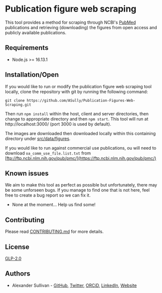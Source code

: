 # Publication figure web scraping

This tool provides a method for scraping through NCBI's [PubMed](https://www.ncbi.nlm.nih.gov/pubmed) publications and retrieving (downloading) the figures from open access and publicly available publications.

## Requirements

-   Node.js >= 16.13.1

## Installation/Open

If you would like to run or modify the publication figure web scraping tool locally, clone the repository with git by running the following command:

```git
git clone https://github.com/ASully/Publication-Figures-Web-Scraping.git
```

Then run `npm install` within the host, client and server directories, then change to appropriate directory and then `npm start`. This tool will run at http://localhost:3000/ (port 3000 is used by default).

The images are downloaded then downloaded locally within this containing directory under [src/data/figures](https://github.com/ASully/Publication-Figures-Web-Scraping/tree/master/src/data/figures).

If you would like to run against commercial use publications, ou will need to download `oa_comm_use_file.list.txt` from [ftp://ftp.ncbi.nlm.nih.gov/pub/pmc/](https://ftp.ncbi.nlm.nih.gov/pub/pmc/)

## Known issues

We aim to make this tool as perfect as possible but unfortunately, there may be some unforseen bugs. If you manage to find one that is not here, feel free to create a bug report so we can fix it.

-   None at the moment... Help us find some!

## Contributing

Please read [CONTRIBUTING.md](CONTRIBUTING.md) for more details.

## License

[GLP-2.0](LICENSE.md)

## Authors

-   Alexander Sullivan - [GitHub](https://github.com/ASully), [Twitter](https://twitter.com/alexjsully), [ORCiD](https://orcid.org/0000-0002-4463-4473), [LinkedIn](https://www.linkedin.com/in/alexanderjsullivan/), [Website](https://alexjsully.me/)
